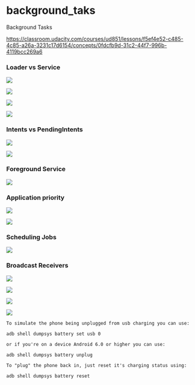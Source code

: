 # background_taks
Background Tasks

https://classroom.udacity.com/courses/ud851/lessons/f5ef4e52-c485-4c85-a26a-3231c17d6154/concepts/0fdcfb9d-31c2-44f7-996b-4119bcc269a6

### Loader vs Service

![](/images/loader_vs_service.png)

![](/images/start_service.png)

![](/images/service_lifecycle.png)

![](/images/intent_service.png)

### Intents vs PendingIntents

![](/images/intents.png)

![](/images/pedingintents.png)

### Foreground Service

![](/images/foreground_service.png)

### Application priority

![](/images/app_priority.png)

![](/images/three_laws.png)

### Scheduling Jobs

![](/images/scheduling_jobs.png)

### Broadcast Receivers

![](/images/broadcast_receivers.png)

![](/images/intent_filter.png)

![](/images/static_broadcast_receiver.png)

![](/images/static_dynamic_broadcast_receiver.png)

	To simulate the phone being unplugged from usb charging you can use:

	adb shell dumpsys battery set usb 0

	or if you're on a device Android 6.0 or higher you can use:

	adb shell dumpsys battery unplug

	To "plug" the phone back in, just reset it's charging status using:

	adb shell dumpsys battery reset

